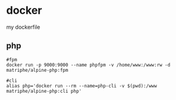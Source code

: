 # docker
my dockerfile

## php
```shell
#fpm
docker run -p 9000:9000 --name phpfpm -v /home/www:/www:rw -d matriphe/alpine-php:fpm

#cli
alias php='docker run --rm --name=php-cli -v $(pwd):/www matriphe/alpine-php:cli php'

```
